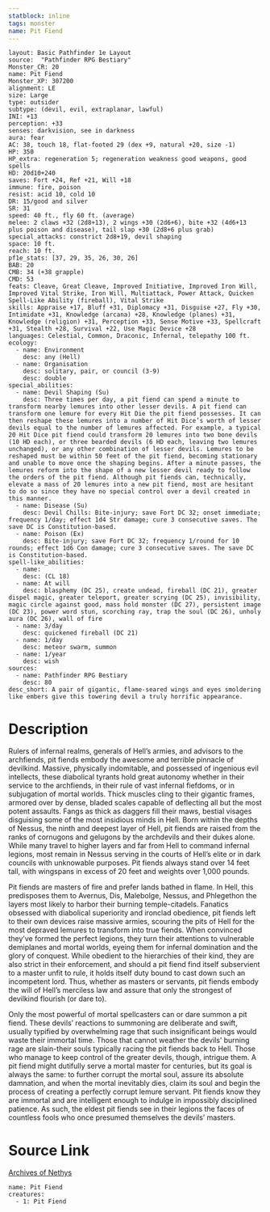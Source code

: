 ```yaml
---
statblock: inline
tags: monster
name: Pit Fiend
---
```

```statblock
layout: Basic Pathfinder 1e Layout
source:  "Pathfinder RPG Bestiary"
Monster_CR: 20
name: Pit Fiend
Monster_XP: 307200
alignment: LE
size: Large
type: outsider
subtype: (devil, evil, extraplanar, lawful)
INI: +13
perception: +33
senses: darkvision, see in darkness
aura: fear
AC: 38, touch 18, flat-footed 29 (dex +9, natural +20, size -1)
HP: 350
HP_extra: regeneration 5; regeneration weakness good weapons, good spells
HD: 20d10+240
saves: Fort +24, Ref +21, Will +18
immune: fire, poison
resist: acid 10, cold 10
DR: 15/good and silver
SR: 31
speed: 40 ft., fly 60 ft. (average)
melee: 2 claws +32 (2d8+13), 2 wings +30 (2d6+6), bite +32 (4d6+13 plus poison and disease), tail slap +30 (2d8+6 plus grab)
special_attacks: constrict 2d8+19, devil shaping
space: 10 ft.
reach: 10 ft.
pf1e_stats: [37, 29, 35, 26, 30, 26]
BAB: 20
CMB: 34 (+38 grapple)
CMD: 53
feats: Cleave, Great Cleave, Improved Initiative, Improved Iron Will, Improved Vital Strike, Iron Will, Multiattack, Power Attack, Quicken Spell-Like Ability (fireball), Vital Strike
skills: Appraise +17, Bluff +31, Diplomacy +31, Disguise +27, Fly +30, Intimidate +31, Knowledge (arcana) +28, Knowledge (planes) +31, Knowledge (religion) +31, Perception +33, Sense Motive +33, Spellcraft +31, Stealth +28, Survival +22, Use Magic Device +28
languages: Celestial, Common, Draconic, Infernal, telepathy 100 ft.
ecology:
  - name: Environment
    desc: any (Hell)
  - name: Organisation
    desc: solitary, pair, or council (3-9)
    desc: double
special_abilities:
  - name: Devil Shaping (Su)
    desc: Three times per day, a pit fiend can spend a minute to transform nearby lemures into other lesser devils. A pit fiend can transform one lemure for every Hit Die the pit fiend possesses. It can then reshape these lemures into a number of Hit Dice’s worth of lesser devils equal to the number of lemures affected. For example, a typical 20 Hit Dice pit fiend could transform 20 lemures into two bone devils (10 HD each), or three bearded devils (6 HD each, leaving two lemures unchanged), or any other combination of lesser devils. Lemures to be reshaped must be within 50 feet of the pit fiend, becoming stationary and unable to move once the shaping begins. After a minute passes, the lemures reform into the shape of a new lesser devil ready to follow the orders of the pit fiend. Although pit fiends can, technically, elevate a mass of 20 lemures into a new pit fiend, most are hesitant to do so since they have no special control over a devil created in this manner.
  - name: Disease (Su)
    desc: Devil Chills: Bite-injury; save Fort DC 32; onset immediate; frequency 1/day; effect 1d4 Str damage; cure 3 consecutive saves. The save DC is Constitution-based.
  - name: Poison (Ex)
    desc: Bite-injury; save Fort DC 32; frequency 1/round for 10 rounds; effect 1d6 Con damage; cure 3 consecutive saves. The save DC is Constitution-based.
spell-like_abilities:
  - name:
    desc: (CL 18)
  - name: At will
    desc: blasphemy (DC 25), create undead, fireball (DC 21), greater dispel magic, greater teleport, greater scrying (DC 25), invisibility, magic circle against good, mass hold monster (DC 27), persistent image (DC 23), power word stun, scorching ray, trap the soul (DC 26), unholy aura (DC 26), wall of fire
  - name: 3/day
    desc: quickened fireball (DC 21)
  - name: 1/day
    desc: meteor swarm, summon
  - name: 1/year
    desc: wish
sources:
  - name: Pathfinder RPG Bestiary
    desc: 80
desc_short: A pair of gigantic, flame-seared wings and eyes smoldering like embers give this towering devil a truly horrific appearance.
```
# Description
Rulers of infernal realms, generals of Hell’s armies, and advisors to the archfiends, pit fiends embody the awesome and terrible pinnacle of devilkind. Massive, physically indomitable, and possessed of ingenious evil intellects, these diabolical tyrants hold great autonomy whether in their service to the archfiends, in their rule of vast infernal fiefdoms, or in subjugation of mortal worlds. Thick muscles cling to their gigantic frames, armored over by dense, bladed scales capable of deflecting all but the most potent assaults. Fangs as thick as daggers fill their maws, bestial visages disguising some of the most insidious minds in Hell. Born within the depths of Nessus, the ninth and deepest layer of Hell, pit fiends are raised from the ranks of cornugons and gelugons by the archdevils and their dukes alone. While many travel to higher layers and far from Hell to command infernal legions, most remain in Nessus serving in the courts of Hell’s elite or in dark councils with unknowable purposes. Pit fiends always stand over 14 feet tall, with wingspans in excess of 20 feet and weights over 1,000 pounds.

Pit fiends are masters of fire and prefer lands bathed in flame. In Hell, this predisposes them to Avernus, Dis, Malebolge, Nessus, and Phlegethon the layers most likely to harbor their burning temple-citadels. Fanatics obsessed with diabolical superiority and ironclad obedience, pit fiends left to their own devices raise massive armies, scouring the pits of Hell for the most depraved lemures to transform into true fiends. When convinced they’ve formed the perfect legions, they turn their attentions to vulnerable demiplanes and mortal worlds, eyeing them for infernal domination and the glory of conquest. While obedient to the hierarchies of their kind, they are also strict in their enforcement, and should a pit fiend find itself subservient to a master unfit to rule, it holds itself duty bound to cast down such an incompetent lord. Thus, whether as masters or servants, pit fiends embody the will of Hell’s merciless law and assure that only the strongest of devilkind flourish (or dare to).

Only the most powerful of mortal spellcasters can or dare summon a pit fiend. These devils’ reactions to summoning are deliberate and swift, usually typified by overwhelming rage that such insignificant beings would waste their immortal time. Those that cannot weather the devils’ burning rage are slain-their souls typically racing the pit fiends back to Hell. Those who manage to keep control of the greater devils, though, intrigue them. A pit fiend might dutifully serve a mortal master for centuries, but its goal is always the same: to further corrupt the mortal soul, assure its absolute damnation, and when the mortal inevitably dies, claim its soul and begin the process of creating a perfectly corrupt lemure servant. Pit fiends know they are immortal and are intelligent enough to indulge in impossibly disciplined patience. As such, the eldest pit fiends see in their legions the faces of countless fools who once presumed themselves the devils’ masters.
# Source Link
[Archives of Nethys](https://aonprd.com/MonsterDisplay.aspx?ItemName=Pit%20Fiend)
```encounter-table
name: Pit Fiend
creatures:
  - 1: Pit Fiend
```

